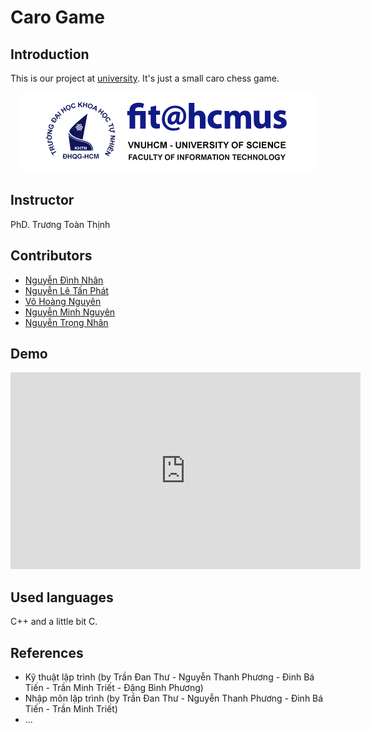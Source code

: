 # Caro Game
## Introduction
<p>This is our project at <a href="https://www.hcmus.edu.vn/">university</a>. It's just a small caro chess game.</p>
<div align="center"><img src="hcmus-logo.png"></div>

## Instructor
<p>PhD. Trương Toàn Thịnh</p>

## Contributors
- <a href="https://github.com/djxone123456">Nguyễn Đình Nhân</a>
- <a href="https://github.com/ThunderRed1578">Nguyễn Lê Tấn Phát</a>
- <a href="https://github.com/ConChimNon0102">Võ Hoàng Nguyên</a>
- <a href="https://github.com/NguyenPTN">Nguyễn Minh Nguyên</a>
- <a href="https://github.com/nhan925">Nguyễn Trọng Nhân</a>

## Demo

<iframe width="560" height="315" src="https://www.youtube.com/embed/aPHBaU3-KK0" title="YouTube video player" frameborder="0" allow="accelerometer; autoplay; clipboard-write; encrypted-media; gyroscope; picture-in-picture; web-share" allowfullscreen></iframe>
<div align="center">

</div>

## Used languages
<p> C++ and a little bit C.</p>

## References
- Kỹ thuật lập trình (by Trần Đan Thư - Nguyễn Thanh Phương - Đinh Bá Tiến - Trần Minh Triết - Đặng Bình Phương)
- Nhập môn lập trình (by Trần Đan Thư - Nguyễn Thanh Phương - Đinh Bá Tiến - Trần Minh Triết)
- ...
